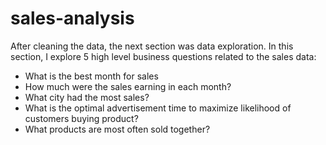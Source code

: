 # sales-analysis
After cleaning the data, the next section was data exploration. 
In this section, I explore 5 high level business questions related to the sales data:

* What is the best month  for sales
* How much were the sales earning in each month?
* What city had the most sales?
* What is the optimal advertisement time to maximize likelihood of customers buying product?
* What products are most often sold together?